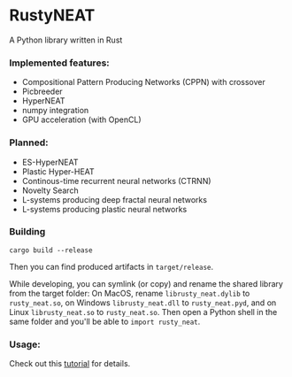 
# RustyNEAT

A Python library written in Rust

### Implemented features:

- Compositional Pattern Producing Networks (CPPN) with crossover
- Picbreeder 
- HyperNEAT 
- numpy integration
- GPU acceleration (with OpenCL)

### Planned:

- ES-HyperNEAT
- Plastic Hyper-HEAT
- Continous-time recurrent neural networks (CTRNN)
- Novelty Search
- L-systems producing deep fractal neural networks
- L-systems producing plastic neural networks

### Building

```
cargo build --release
```

Then you can find produced artifacts in `target/release`.

While developing, you can symlink (or copy) and rename the shared 
library from the target folder: On MacOS, rename 
`librusty_neat.dylib` to `rusty_neat.so`, on Windows `librusty_neat.dll` 
to `rusty_neat.pyd`, and on Linux `librusty_neat.so` to `rusty_neat.so`. 
Then open a Python shell in the same folder and you'll be able to `import rusty_neat`.




### Usage:

Check out this [tutorial](tests.py) for details.



